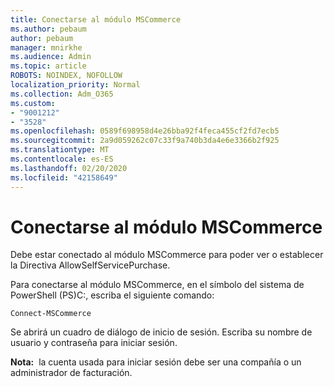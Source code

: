 ```yaml
---
title: Conectarse al módulo MSCommerce
ms.author: pebaum
author: pebaum
manager: mnirkhe
ms.audience: Admin
ms.topic: article
ROBOTS: NOINDEX, NOFOLLOW
localization_priority: Normal
ms.collection: Adm_O365
ms.custom:
- "9001212"
- "3528"
ms.openlocfilehash: 0589f698958d4e26bba92f4feca455cf2fd7ecb5
ms.sourcegitcommit: 2a9d059262c07c33f9a740b3da4e6e3366b2f925
ms.translationtype: MT
ms.contentlocale: es-ES
ms.lasthandoff: 02/20/2020
ms.locfileid: "42158649"
---
```

# <a name="connect-to-the-mscommerce-module"></a>Conectarse al módulo MSCommerce

Debe estar conectado al módulo MSCommerce para poder ver o establecer la Directiva AllowSelfServicePurchase.  

Para conectarse al módulo MSCommerce, en el símbolo del sistema de PowerShell (PS\)C:, escriba el siguiente comando:

`Connect-MSCommerce`

Se abrirá un cuadro de diálogo de inicio de sesión. Escriba su nombre de usuario y contraseña para iniciar sesión.

**Nota:**&nbsp;&nbsp;la cuenta usada para iniciar sesión debe ser una compañía o un administrador de facturación.
